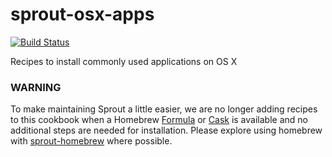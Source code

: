 sprout-osx-apps
===============

[![Build Status](https://travis-ci.org/pivotal-sprout/sprout-osx-apps.svg?branch=master)](https://travis-ci.org/pivotal-sprout/sprout-osx-apps)

Recipes to install commonly used applications on OS X

### WARNING

To make maintaining Sprout a little easier, we are no longer adding recipes to this cookbook when a Homebrew [Formula](https://github.com/Homebrew/homebrew/tree/master/Library/Formula/) or [Cask](https://github.com/phinze/homebrew-cask) is available and no additional steps are needed for installation. Please explore using homebrew with [sprout-homebrew](https://github.com/pivotal-sprout/sprout-homebrew) where possible.
